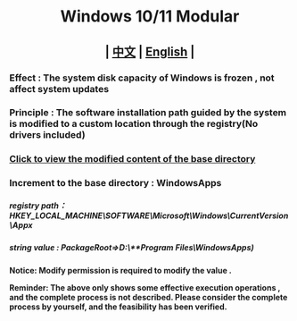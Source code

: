 # <p align="center">Windows 10/11 Modular</p>

## <p align="center"> | <a href="https://github.com/stermso/Windows-Modular/blob/main/README.md">中文</a> | <a href="https://github.com/stermso/Windows-Modular/blob/main/Docs/README-EN.md">English</a> | </p>

### Effect : The system disk capacity of Windows is frozen , not affect system updates

### Principle : The software installation path guided by the system is modified to a custom location through the registry(No drivers included)

### [Click to view the modified content of the base directory](https://github.com/stermso/Windows-Modular/blob/main/main.bat "main.bat")

### Increment to the base directory : WindowsApps

##### registry path：HKEY_LOCAL_MACHINE\SOFTWARE\Microsoft\Windows\CurrentVersion\Appx

##### string value : PackageRoot=>D:\\**Program Files\WindowsApps)

**Notice: Modify permission is required to modify the value .**

**Reminder: The above only shows some effective execution operations , and the complete process is not described. Please consider the complete process by yourself, and the feasibility has been verified.**
